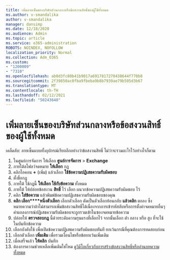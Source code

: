 ```yaml
---
title: เพิ่มลายเซ็นของบริษัทส่วนกลางหรือข้อสงวนสิทธิ์ของผู้ใช้ทั้งหมด
ms.author: v-smandalika
author: v-smandalika
manager: dansimp
ms.date: 12/18/2020
ms.audience: Admin
ms.topic: article
ms.service: o365-administration
ROBOTS: NOINDEX, NOFOLLOW
localization_priority: Normal
ms.collection: Adm_O365
ms.custom:
- "1200009"
- "7310"
ms.openlocfilehash: ab0d3fc80b41b9017a6917817270438644f770b8
ms.sourcegitcommit: 2f39850ac0fba9fbeba9b8b7939ae79b505d3b67
ms.translationtype: MT
ms.contentlocale: th-TH
ms.lasthandoff: 02/12/2021
ms.locfileid: "50243640"
---
```

# <a name="add-a-global-company-signature-or-disclaimer-for-all-users"></a>เพิ่มลายเซ็นของบริษัทส่วนกลางหรือข้อสงวนสิทธิ์ของผู้ใช้ทั้งหมด

เคล็ดลับ: ลายเซ็นแบบทั้งอุปกรณ์เรียกอีกอย่างว่าข้อสงวนสิทธิ์ ไม่ว่าจะรวมอะไรไว้อย่างไรก็ตาม

1. ในศูนย์การจัดการ ให้เลือก **ศูนย์การจัดการ**  >  **Exchange**
2. ภายใต้ลโฟลว์จดหมาย **ให้เลือก** กฎ
3. คลิกไอคอน **+** (เพิ่ม) แล้วเลือก **ใช้ข้อความปฏิเสธความรับผิดชอบ**
4. ตั้งชื่อกฎ
5. ภายใต้ ใช้กฎนี้ **ให้เลือก ใช้กับข้อความ** ทั้งหมด
6. ภายใต้ ให้ปล่อยข้อสงวน **สิทธิ์** ไว้ เลือก ผนวกข้อความปฏิเสธความรับผิดชอบ ไว้
7. คลิก **ใส่ข้อความ** แล้วพิมพ์ข้อความปฏิเสธความรับผิดชอบของคุณ
8. **คลิก เลือก****หนึ่งตัวเลือก** เลือกตัวเลือก ตัดเป็นตัวเลือกย้อนกลับ **แล้วคลิก** ตกลง ซึ่งหมายความว่าถ้าไม่สามารถเพิ่มข้อสงวนสิทธิ์ได้เนื่องจากการเข้ารหัสลับหรือการตั้งค่าจดหมายอื่นๆ คําแถลงการณ์ปฏิเสธความรับผิดชอบจะถูกรวมเข้าในซองจดหมายข้อความ
9. ปล่อยให้ **ตรวจสอบกฎ** นี้ด้วยระดับความรุนแรงที่เลือกไว้ จากนั้นเลือก ต่่า กลาง หรือ สูง ที่จะใช้ในบันทึกข้อความ
10. เลือกบังคับใช้ เพื่อเปิดข้อความปฏิเสธความรับผิดชอบทันที ยกเว้นกรณีที่คุณต้องการทดสอบก่อน
11. เลือกตัวเลือก **เพิ่มเติม** เพื่อรวมเงื่อนไขหรือข้อยกเว้นเพิ่มเติม
12. เมื่อเสร็จแล้ว **ให้คลิก** บันทึก
13. ต้องการความช่วยเหลือเพิ่มเติมใช่ไหม [ดูวิดีโอเกี่ยวกับการสร้างข้อสงวนสิทธิ์หรืออ่านบทความทั้งหมด](https://support.office.com/article/2d75860f-c527-4352-a7f6-73eba54c0c72?wt.mc_id=Chat_GlobalSignature)